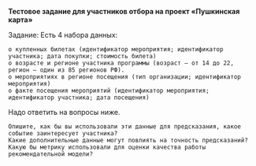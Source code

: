 **Тестовое задание для участников отбора на проект «Пушкинская карта»**

Задание:
Есть 4 набора данных:

    о купленных билетах (идентификатор мероприятия; идентификатор участника; дата покупки; стоимость билета)
    о возрасте и регионе участника программы (возраст — от 14 до 22, регион — один из 85 регионов РФ).
    о мероприятиях в регионе посещения (тип организации; идентификатор мероприятия)
    о факте посещения мероприятий (идентификатор мероприятия; идентификатор участника; дата посещения)

Надо ответить на вопросы ниже.

    Опишите, как бы вы использовали эти данные для предсказания, какое событие заинтересует участника?
    Какие дополнительные данные могут повлиять на точность предсказаний?
    Какую бы метрику использовали для оценки качества работы рекомендательной модели?
